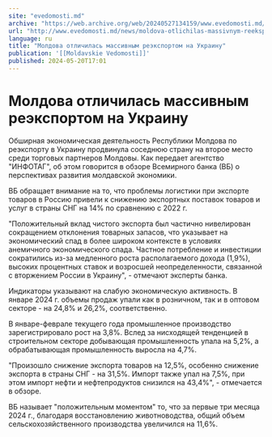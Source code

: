 ```yaml
---
site: "evedomosti.md"
archive: "https://web.archive.org/web/20240527134159/www.evedomosti.md/news/moldova-otlichilas-massivnym-reeksportom-na-ukrainu"
url: "http://www.evedomosti.md/news/moldova-otlichilas-massivnym-reeksportom-na-ukrainu"
language: ru
title: "Молдова отличилась массивным реэкспортом на Украину"
publication: '[[Moldavskie Vedomosti]]'
published: 2024-05-20T17:01
---
```


# Молдова отличилась массивным реэкспортом на Украину

Обширная экономическая деятельность Республики Молдова по реэкспорту в Украину продвинула соседнюю страну на второе место среди торговых партнеров Молдовы. Как передает агентство "ИНФОТАГ", об этом говорится в обзоре Всемирного банка (ВБ) о перспективах развития молдавской экономики.

ВБ обращает внимание на то, что проблемы логистики при экспорте товаров в Россию привели к снижению экспортных поставок товаров и услуг в страны СНГ на 14% по сравнению с 2022 г.

"Положительный вклад чистого экспорта был частично нивелирован сокращением отклонения товарных запасов, что указывает на экономический спад в более широком контексте в условиях анемичного экономического спада. Частное потребление и инвестиции сократились из-за медленного роста располагаемого дохода (1,9%), высоких процентных ставок и возросшей неопределенности, связанной с вторжением России в Украину", - отмечают эксперты банка.

Индикаторы указывают на слабую экономическую активность. В январе 2024 г. объемы продаж упали как в розничном, так и в оптовом секторе - на 24,8% и 26,2%, соответственно.

В январе-феврале текущего года промышленное производство зарегистрировало рост на 3,8%. Вслед за нисходящей тенденцией в строительном секторе добывающая промышленность упала на 5,2%, а обрабатывающая промышленность выросла на 4,7%.

"Произошло снижение экспорта товаров на 12,5%, особенно снижение экспорта в страны СНГ - на 31,5%. Импорт также упал на 7,5%, при этом импорт нефти и нефтепродуктов снизился на 43,4%", - отмечается в обзоре.

ВБ называет "положительным моментом" то, что за первые три месяца 2024 г., благодаря восстановлению животноводства, общий объем сельскохозяйственного производства увеличился на 11,6%.